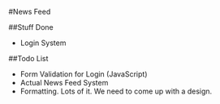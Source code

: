 #News Feed

##Stuff Done
- Login System

##Todo List
- Form Validation for Login (JavaScript)
- Actual News Feed System
- Formatting. Lots of it. We need to come up with a design.
